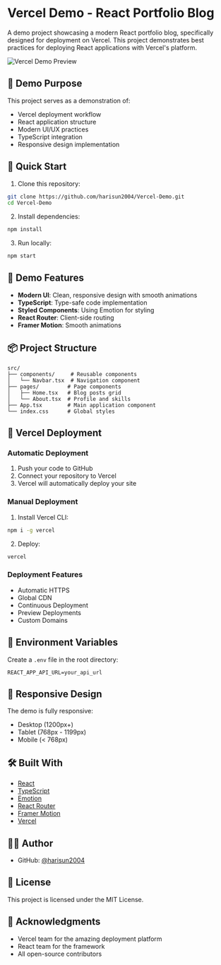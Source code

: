 # Vercel Demo - React Portfolio Blog

A demo project showcasing a modern React portfolio blog, specifically designed for deployment on Vercel. This project demonstrates best practices for deploying React applications with Vercel's platform.

![Vercel Demo Preview](https://via.placeholder.com/800x400?text=Vercel+Demo+Preview)

## 🎯 Demo Purpose

This project serves as a demonstration of:
- Vercel deployment workflow
- React application structure
- Modern UI/UX practices
- TypeScript integration
- Responsive design implementation

## 🚀 Quick Start

1. Clone this repository:
```bash
git clone https://github.com/harisun2004/Vercel-Demo.git
cd Vercel-Demo
```

2. Install dependencies:
```bash
npm install
```

3. Run locally:
```bash
npm start
```

## 🎨 Demo Features

- **Modern UI**: Clean, responsive design with smooth animations
- **TypeScript**: Type-safe code implementation
- **Styled Components**: Using Emotion for styling
- **React Router**: Client-side routing
- **Framer Motion**: Smooth animations

## 📦 Project Structure

```
src/
├── components/     # Reusable components
│   └── Navbar.tsx  # Navigation component
├── pages/         # Page components
│   ├── Home.tsx   # Blog posts grid
│   └── About.tsx  # Profile and skills
├── App.tsx        # Main application component
└── index.css      # Global styles
```

## 🚀 Vercel Deployment

### Automatic Deployment
1. Push your code to GitHub
2. Connect your repository to Vercel
3. Vercel will automatically deploy your site

### Manual Deployment
1. Install Vercel CLI:
```bash
npm i -g vercel
```

2. Deploy:
```bash
vercel
```

### Deployment Features
- Automatic HTTPS
- Global CDN
- Continuous Deployment
- Preview Deployments
- Custom Domains

## 🔧 Environment Variables

Create a `.env` file in the root directory:
```env
REACT_APP_API_URL=your_api_url
```

## 📱 Responsive Design

The demo is fully responsive:
- Desktop (1200px+)
- Tablet (768px - 1199px)
- Mobile (< 768px)

## 🛠️ Built With

- [React](https://reactjs.org/)
- [TypeScript](https://www.typescriptlang.org/)
- [Emotion](https://emotion.sh/)
- [React Router](https://reactrouter.com/)
- [Framer Motion](https://www.framer.com/motion/)
- [Vercel](https://vercel.com/)

## 👨‍💻 Author

- GitHub: [@harisun2004](https://github.com/harisun2004)

## 📝 License

This project is licensed under the MIT License.

## 🙏 Acknowledgments

- Vercel team for the amazing deployment platform
- React team for the framework
- All open-source contributors
